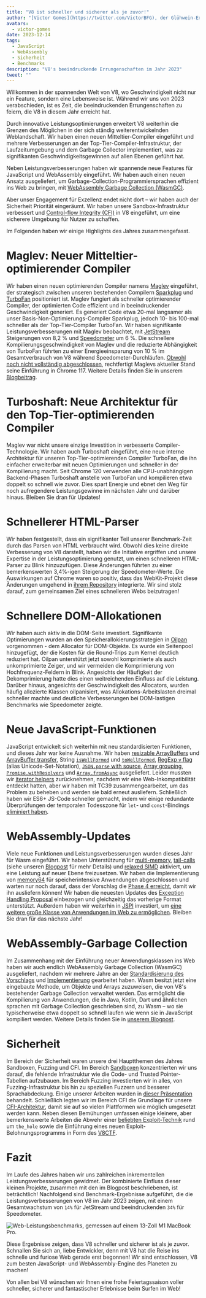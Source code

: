 ```yaml
---
title: "V8 ist schneller und sicherer als je zuvor!"
author: "[Victor Gomes](https://twitter.com/VictorBFG), der Glühwein-Experte"
avatars:
  - victor-gomes
date: 2023-12-14
tags:
  - JavaScript
  - WebAssembly
  - Sicherheit
  - Benchmarks
description: "V8's beeindruckende Errungenschaften im Jahr 2023"
tweet: ""
---
```


Willkommen in der spannenden Welt von V8, wo Geschwindigkeit nicht nur ein Feature, sondern eine Lebensweise ist. Während wir uns von 2023 verabschieden, ist es Zeit, die beeindruckenden Errungenschaften zu feiern, die V8 in diesem Jahr erreicht hat.

Durch innovative Leistungsoptimierungen erweitert V8 weiterhin die Grenzen des Möglichen in der sich ständig weiterentwickelnden Weblandschaft. Wir haben einen neuen Mitteltier-Compiler eingeführt und mehrere Verbesserungen an der Top-Tier-Compiler-Infrastruktur, der Laufzeitumgebung und dem Garbage Collector implementiert, was zu signifikanten Geschwindigkeitsgewinnen auf allen Ebenen geführt hat.

<!--truncate-->
Neben Leistungsverbesserungen haben wir spannende neue Features für JavaScript und WebAssembly eingeführt. Wir haben auch einen neuen Ansatz ausgeliefert, um Garbage-Collection-Programmiersprachen effizient ins Web zu bringen, mit [WebAssembly Garbage Collection (WasmGC)](https://v8.dev/blog/wasm-gc-porting).

Aber unser Engagement für Exzellenz endet nicht dort – wir haben auch der Sicherheit Priorität eingeräumt. Wir haben unsere Sandbox-Infrastruktur verbessert und [Control-flow Integrity (CFI)](https://en.wikipedia.org/wiki/Control-flow_integrity) in V8 eingeführt, um eine sicherere Umgebung für Nutzer zu schaffen.

Im Folgenden haben wir einige Highlights des Jahres zusammengefasst.

# Maglev: Neuer Mitteltier-optimierender Compiler

Wir haben einen neuen optimierenden Compiler namens [Maglev](https://v8.dev/blog/maglev) eingeführt, der strategisch zwischen unseren bestehenden Compilern [Sparkplug](https://v8.dev/blog/sparkplug) und [TurboFan](https://v8.dev/docs/turbofan) positioniert ist. Maglev fungiert als schneller optimierender Compiler, der optimierten Code effizient und in beeindruckender Geschwindigkeit generiert. Es generiert Code etwa 20-mal langsamer als unser Basis-Non-Optimierungs-Compiler Sparkplug, jedoch 10- bis 100-mal schneller als der Top-Tier-Compiler TurboFan. Wir haben signifikante Leistungsverbesserungen mit Maglev beobachtet, mit [JetStream](https://browserbench.org/JetStream2.1/) Steigerungen von 8,2 % und [Speedometer](https://browserbench.org/Speedometer2.1/) um 6 %. Die schnellere Kompilierungsgeschwindigkeit von Maglev und die reduzierte Abhängigkeit von TurboFan führten zu einer Energieeinsparung von 10 % im Gesamtverbrauch von V8 während Speedometer-Durchläufen. [Obwohl noch nicht vollständig abgeschlossen](https://en.m.wikipedia.org/wiki/Full-employment_theorem), rechtfertigt Maglevs aktueller Stand seine Einführung in Chrome 117. Weitere Details finden Sie in unserem [Blogbeitrag](https://v8.dev/blog/maglev).

# Turboshaft: Neue Architektur für den Top-Tier-optimierenden Compiler

Maglev war nicht unsere einzige Investition in verbesserte Compiler-Technologie. Wir haben auch Turboshaft eingeführt, eine neue interne Architektur für unseren Top-Tier-optimierenden Compiler TurboFan, die ihn einfacher erweiterbar mit neuen Optimierungen und schneller in der Kompilierung macht. Seit Chrome 120 verwenden alle CPU-unabhängigen Backend-Phasen Turboshaft anstelle von TurboFan und kompilieren etwa doppelt so schnell wie zuvor. Dies spart Energie und ebnet den Weg für noch aufregendere Leistungsgewinne im nächsten Jahr und darüber hinaus. Bleiben Sie dran für Updates!

# Schnellerer HTML-Parser

Wir haben festgestellt, dass ein signifikanter Teil unserer Benchmark-Zeit durch das Parsen von HTML verbraucht wird. Obwohl dies keine direkte Verbesserung von V8 darstellt, haben wir die Initiative ergriffen und unsere Expertise in der Leistungsoptimierung genutzt, um einen schnelleren HTML-Parser zu Blink hinzuzufügen. Diese Änderungen führten zu einer bemerkenswerten 3,4%-igen Steigerung der Speedometer-Werte. Die Auswirkungen auf Chrome waren so positiv, dass das WebKit-Projekt diese Änderungen umgehend in [ihrem Repository](https://github.com/WebKit/WebKit/pull/9926) integrierte. Wir sind stolz darauf, zum gemeinsamen Ziel eines schnelleren Webs beizutragen!

# Schnellere DOM-Allokationen

Wir haben auch aktiv in die DOM-Seite investiert. Signifikante Optimierungen wurden an den Speicherallokierungsstrategien in [Oilpan](https://chromium.googlesource.com/v8/v8/+/main/include/cppgc/README.md) vorgenommen - dem Allocator für DOM-Objekte. Es wurde ein Seitenpool hinzugefügt, der die Kosten für die Round-Trips zum Kernel deutlich reduziert hat. Oilpan unterstützt jetzt sowohl komprimierte als auch unkomprimierte Zeiger, und wir vermeiden die Komprimierung von Hochfrequenz-Feldern in Blink. Angesichts der Häufigkeit der Dekomprimierung hatte dies einen weitreichenden Einfluss auf die Leistung. Darüber hinaus, angesichts der Geschwindigkeit des Allocators, wurden häufig allozierte Klassen oilpanisiert, was Allokations-Arbeitslasten dreimal schneller machte und deutliche Verbesserungen bei DOM-lastigen Benchmarks wie Speedometer zeigte.

# Neue JavaScript-Funktionen

JavaScript entwickelt sich weiterhin mit neu standardisierten Funktionen, und dieses Jahr war keine Ausnahme. Wir haben [resizable ArrayBuffers](https://developer.mozilla.org/en-US/docs/Web/JavaScript/Reference/Global_Objects/ArrayBuffer#resizing_arraybuffers) und [ArrayBuffer transfer](https://developer.mozilla.org/en-US/docs/Web/JavaScript/Reference/Global_Objects/ArrayBuffer/transfer), String [`isWellFormed`](https://developer.mozilla.org/en-US/docs/Web/JavaScript/Reference/Global_Objects/String/isWellFormed) und [`toWellFormed`](https://developer.mozilla.org/en-US/docs/Web/JavaScript/Reference/Global_Objects/String/toWellFormed), [RegExp `v` flag](https://v8.dev/features/regexp-v-flag) (alias Unicode-Set-Notation), [`JSON.parse` with source](https://github.com/tc39/proposal-json-parse-with-source), [Array grouping](https://developer.mozilla.org/en-US/docs/Web/JavaScript/Reference/Global_Objects/Object/groupBy), [`Promise.withResolvers`](https://developer.mozilla.org/en-US/docs/Web/JavaScript/Reference/Global_Objects/Promise/withResolvers) und [`Array.fromAsync`](https://developer.mozilla.org/en-US/docs/Web/JavaScript/Reference/Global_Objects/Array/fromAsync) ausgeliefert. Leider mussten wir [iterator helpers](https://github.com/tc39/proposal-iterator-helpers) zurücknehmen, nachdem wir eine Web-Inkompatibilität entdeckt hatten, aber wir haben mit TC39 zusammengearbeitet, um das Problem zu beheben und werden sie bald erneut ausliefern. Schließlich haben wir ES6+ JS-Code schneller gemacht, indem wir einige redundante Überprüfungen der temporalen Todesszone für `let`- und `const`-Bindings [eliminiert haben](https://docs.google.com/document/d/1klT7-tQpxtYbwhssRDKfUMEgm-NS3iUeMuApuRgZnAw/edit?usp=sharing).

# WebAssembly-Updates

Viele neue Funktionen und Leistungsverbesserungen wurden dieses Jahr für Wasm eingeführt. Wir haben Unterstützung für [multi-memory](https://github.com/WebAssembly/multi-memory), [tail-calls](https://github.com/WebAssembly/tail-call) (siehe unseren [Blogpost](https://v8.dev/blog/wasm-tail-call) für mehr Details) und [relaxed SIMD](https://github.com/WebAssembly/relaxed-simd) aktiviert, um eine Leistung auf neuer Ebene freizusetzen. Wir haben die Implementierung von [memory64](https://github.com/WebAssembly/memory64) für speicherintensive Anwendungen abgeschlossen und warten nur noch darauf, dass der Vorschlag die [Phase 4 erreicht](https://github.com/WebAssembly/memory64/issues/43), damit wir ihn ausliefern können! Wir haben die neuesten Updates des [Exception Handling Proposal](https://github.com/WebAssembly/exception-handling) einbezogen und gleichzeitig das vorherige Format unterstützt. Außerdem haben wir weiterhin in [JSPI](https://v8.dev/blog/jspi) investiert, um [eine weitere große Klasse von Anwendungen im Web zu ermöglichen](https://docs.google.com/document/d/16Us-pyte2-9DECJDfGm5tnUpfngJJOc8jbj54HMqE9Y/edit#bookmark=id.razn6wo5j2m). Bleiben Sie dran für das nächste Jahr!

# WebAssembly-Garbage Collection

Im Zusammenhang mit der Einführung neuer Anwendungsklassen ins Web haben wir auch endlich WebAssembly Garbage Collection (WasmGC) ausgeliefert, nachdem wir mehrere Jahre an der [Standardisierung des Vorschlags](https://github.com/WebAssembly/gc/blob/main/proposals/gc/MVP.md) und [Implementierung](https://bugs.chromium.org/p/v8/issues/detail?id=7748) gearbeitet haben. Wasm besitzt jetzt eine eingebaute Methode, um Objekte und Arrays zuzuweisen, die von V8's bestehender Garbage Collection verwaltet werden. Das ermöglicht die Kompilierung von Anwendungen, die in Java, Kotlin, Dart und ähnlichen sprachen mit Garbage Collection geschrieben sind, zu Wasm – wo sie typischerweise etwa doppelt so schnell laufen wie wenn sie in JavaScript kompiliert werden. Weitere Details finden Sie in [unserem Blogpost](https://v8.dev/blog/wasm-gc-porting).

# Sicherheit

Im Bereich der Sicherheit waren unsere drei Hauptthemen des Jahres Sandboxen, Fuzzing und CFI. Im Bereich [Sandboxen](https://docs.google.com/document/d/1FM4fQmIhEqPG8uGp5o9A-mnPB5BOeScZYpkHjo0KKA8/edit?usp=sharing) konzentrierten wir uns darauf, die fehlende Infrastruktur wie die Code- und Trusted Pointer-Tabellen aufzubauen. Im Bereich Fuzzing investierten wir in alles, von Fuzzing-Infrastruktur bis hin zu speziellen Fuzzern und besserer Sprachabdeckung. Einige unserer Arbeiten wurden in [dieser Präsentation](https://www.youtube.com/watch?v=Yd9m7e9-pG0) behandelt. Schließlich legten wir im Bereich CFI die Grundlage für unsere [CFI-Architektur](https://v8.dev/blog/control-flow-integrity), damit sie auf so vielen Plattformen wie möglich umgesetzt werden kann. Neben diesen Bemühungen umfassen einige kleinere, aber bemerkenswerte Arbeiten die Abwehr einer [beliebten Exploit-Technik](https://crbug.com/1445008) rund um `the_hole` sowie die Einführung eines neuen Exploit-Belohnungsprogramms in Form des [V8CTF](https://github.com/google/security-research/blob/master/v8ctf/rules.md). 

# Fazit

Im Laufe des Jahres haben wir uns zahlreichen inkrementellen Leistungsverbesserungen gewidmet. Der kombinierte Einfluss dieser kleinen Projekte, zusammen mit den im Blogpost beschriebenen, ist beträchtlich! Nachfolgend sind Benchmark-Ergebnisse aufgeführt, die die Leistungsverbesserungen von V8 im Jahr 2023 zeigen, mit einem Gesamtwachstum von `14%` für JetStream und beeindruckenden `34%` für Speedometer.

![Web-Leistungsbenchmarks, gemessen auf einem 13-Zoll M1 MacBook Pro.](/_img/holiday-season-2023/scores.svg)

Diese Ergebnisse zeigen, dass V8 schneller und sicherer ist als je zuvor. Schnallen Sie sich an, liebe Entwickler, denn mit V8 hat die Reise ins schnelle und furiose Web gerade erst begonnen! Wir sind entschlossen, V8 zum besten JavaScript- und WebAssembly-Engine des Planeten zu machen!

Von allen bei V8 wünschen wir Ihnen eine frohe Feiertagssaison voller schneller, sicherer und fantastischer Erlebnisse beim Surfen im Web!
